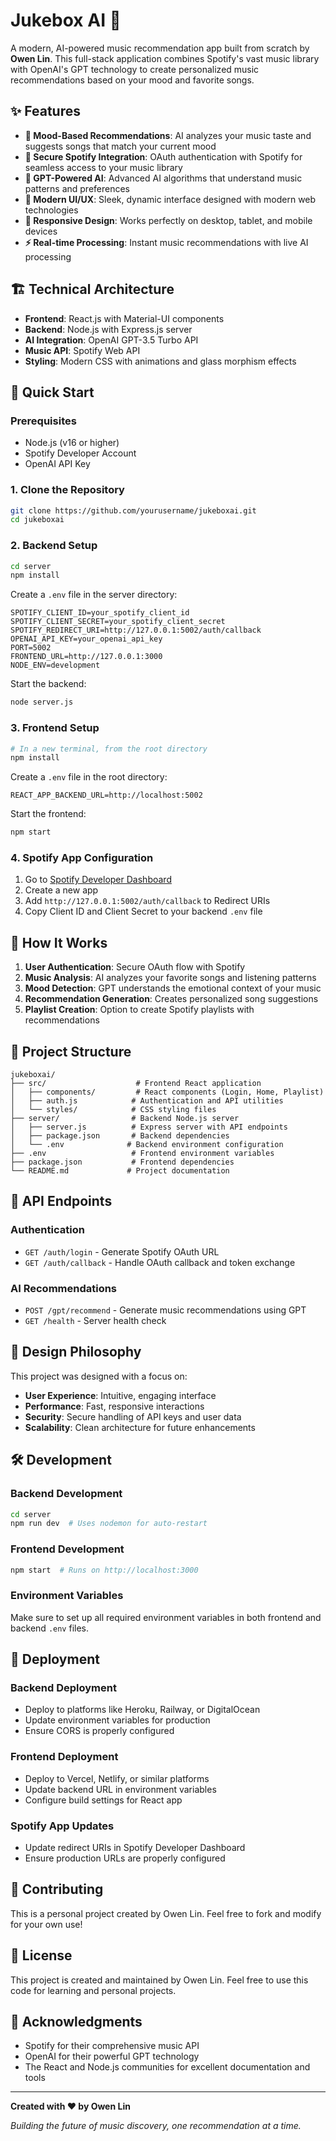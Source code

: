 # Jukebox AI 🎵

A modern, AI-powered music recommendation app built from scratch by **Owen Lin**. This full-stack application combines Spotify's vast music library with OpenAI's GPT technology to create personalized music recommendations based on your mood and favorite songs.

## ✨ Features

- **🎯 Mood-Based Recommendations**: AI analyzes your music taste and suggests songs that match your current mood
- **🔐 Secure Spotify Integration**: OAuth authentication with Spotify for seamless access to your music library
- **🤖 GPT-Powered AI**: Advanced AI algorithms that understand music patterns and preferences
- **🎨 Modern UI/UX**: Sleek, dynamic interface designed with modern web technologies
- **📱 Responsive Design**: Works perfectly on desktop, tablet, and mobile devices
- **⚡ Real-time Processing**: Instant music recommendations with live AI processing

## 🏗️ Technical Architecture

- **Frontend**: React.js with Material-UI components
- **Backend**: Node.js with Express.js server
- **AI Integration**: OpenAI GPT-3.5 Turbo API
- **Music API**: Spotify Web API
- **Styling**: Modern CSS with animations and glass morphism effects

## 🚀 Quick Start

### Prerequisites
- Node.js (v16 or higher)
- Spotify Developer Account
- OpenAI API Key

### 1. Clone the Repository
```bash
git clone https://github.com/yourusername/jukeboxai.git
cd jukeboxai
```

### 2. Backend Setup
```bash
cd server
npm install
```

Create a `.env` file in the server directory:
```env
SPOTIFY_CLIENT_ID=your_spotify_client_id
SPOTIFY_CLIENT_SECRET=your_spotify_client_secret
SPOTIFY_REDIRECT_URI=http://127.0.0.1:5002/auth/callback
OPENAI_API_KEY=your_openai_api_key
PORT=5002
FRONTEND_URL=http://127.0.0.1:3000
NODE_ENV=development
```

Start the backend:
```bash
node server.js
```

### 3. Frontend Setup
```bash
# In a new terminal, from the root directory
npm install
```

Create a `.env` file in the root directory:
```env
REACT_APP_BACKEND_URL=http://localhost:5002
```

Start the frontend:
```bash
npm start
```

### 4. Spotify App Configuration
1. Go to [Spotify Developer Dashboard](https://developer.spotify.com/dashboard)
2. Create a new app
3. Add `http://127.0.0.1:5002/auth/callback` to Redirect URIs
4. Copy Client ID and Client Secret to your backend `.env` file

## 🎯 How It Works

1. **User Authentication**: Secure OAuth flow with Spotify
2. **Music Analysis**: AI analyzes your favorite songs and listening patterns
3. **Mood Detection**: GPT understands the emotional context of your music
4. **Recommendation Generation**: Creates personalized song suggestions
5. **Playlist Creation**: Option to create Spotify playlists with recommendations

## 📁 Project Structure

```
jukeboxai/
├── src/                    # Frontend React application
│   ├── components/         # React components (Login, Home, Playlist)
│   ├── auth.js            # Authentication and API utilities
│   └── styles/            # CSS styling files
├── server/                # Backend Node.js server
│   ├── server.js          # Express server with API endpoints
│   ├── package.json       # Backend dependencies
│   └── .env              # Backend environment configuration
├── .env                   # Frontend environment variables
├── package.json           # Frontend dependencies
└── README.md             # Project documentation
```

## 🔌 API Endpoints

### Authentication
- `GET /auth/login` - Generate Spotify OAuth URL
- `GET /auth/callback` - Handle OAuth callback and token exchange

### AI Recommendations
- `POST /gpt/recommend` - Generate music recommendations using GPT
- `GET /health` - Server health check

## 🎨 Design Philosophy

This project was designed with a focus on:
- **User Experience**: Intuitive, engaging interface
- **Performance**: Fast, responsive interactions
- **Security**: Secure handling of API keys and user data
- **Scalability**: Clean architecture for future enhancements

## 🛠️ Development

### Backend Development
```bash
cd server
npm run dev  # Uses nodemon for auto-restart
```

### Frontend Development
```bash
npm start  # Runs on http://localhost:3000
```

### Environment Variables
Make sure to set up all required environment variables in both frontend and backend `.env` files.

## 🚀 Deployment

### Backend Deployment
- Deploy to platforms like Heroku, Railway, or DigitalOcean
- Update environment variables for production
- Ensure CORS is properly configured

### Frontend Deployment
- Deploy to Vercel, Netlify, or similar platforms
- Update backend URL in environment variables
- Configure build settings for React app

### Spotify App Updates
- Update redirect URIs in Spotify Developer Dashboard
- Ensure production URLs are properly configured

## 🤝 Contributing

This is a personal project created by Owen Lin. Feel free to fork and modify for your own use!

## 📝 License

This project is created and maintained by Owen Lin. Feel free to use this code for learning and personal projects.

## 🙏 Acknowledgments

- Spotify for their comprehensive music API
- OpenAI for their powerful GPT technology
- The React and Node.js communities for excellent documentation and tools

---

**Created with ❤️ by Owen Lin**

*Building the future of music discovery, one recommendation at a time.*
